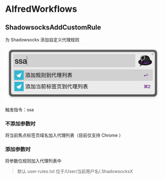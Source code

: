 # AlfredWorkflows

## ShadowsocksAddCustomRule

为 Shadowsocks 添加自定义代理规则


![](./pictures/1.png)

触发指令：ssa

### 不添加参数时

将当前焦点标签页域名加入代理列表（目前仅支持 Chrome ）

### 添加参数时

将参数位规则加入代理列表中

> 默认 user-rules.txt 位于/User/当前用户名/.ShadowsocksX
